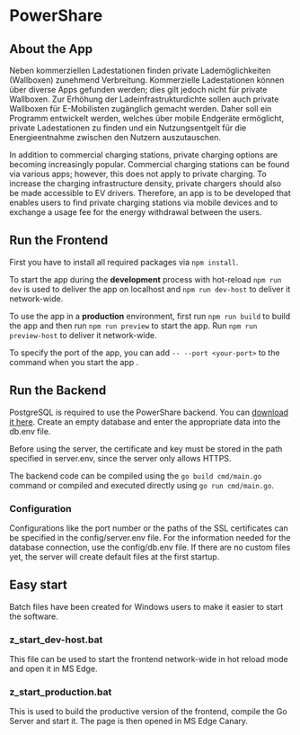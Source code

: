 # PowerShare

## About the App

Neben kommerziellen Ladestationen finden private Lademöglichkeiten (Wallboxen) zunehmend Verbreitung. Kommerzielle Ladestationen können über diverse Apps gefunden werden; dies gilt jedoch nicht für private Wallboxen. Zur Erhöhung der Ladeinfrastrukturdichte sollen auch private Wallboxen für E-Mobilisten zugänglich gemacht werden. Daher soll ein Programm entwickelt werden, welches über mobile Endgeräte ermöglicht, private Ladestationen zu finden und ein Nutzungsentgelt für die Energieentnahme zwischen den Nutzern auszutauschen.

In addition to commercial charging stations, private charging options are becoming increasingly popular. Commercial charging stations can be found via various apps; however, this does not apply to private charging. To increase the charging infrastructure density, private chargers should also be made accessible to EV drivers. Therefore, an app is to be developed that enables users to find private charging stations via mobile devices and to exchange a usage fee for the energy withdrawal between the users.


## Run the Frontend

First you have to install all required packages via `npm install`.

To start the app during the **development** process with hot-reload `npm run dev` is used to deliver the app on localhost and `npm run dev-host` to deliver it network-wide.

To use the app in a **production** environment, first run `npm run build` to build the app and then run `npm run preview` to start the app. Run `npm run preview-host` to deliver it network-wide.

To specify the port of the app, you can add `-- --port <your-port>` to the command when you start the app .


## Run the Backend

PostgreSQL is required to use the PowerShare backend. You can [download it here](https://www.enterprisedb.com/downloads/postgres-postgresql-downloads). 
Create an empty database and enter the appropriate data into the db.env file. 

Before using the server, the certificate and key must be stored in the path specified in server.env, since the server only allows HTTPS.

The backend code can be compiled using the `go build cmd/main.go` command or compiled and executed directly using `go run cmd/main.go`.

### Configuration
Configurations like the port number or the paths of the SSL certificates can be specified in the config/server.env file. 
For the information needed for the database connection, use the config/db.env file.
If there are no custom files yet, the server will create default files at the first startup.


## Easy start

Batch files have been created for Windows users to make it easier to start the software.

### z_start_dev-host.bat
This file can be used to start the frontend network-wide in hot reload mode and open it in MS Edge.

### z_start_production.bat
This is used to build the productive version of the frontend, compile the Go Server and start it. 
The page is then opened in MS Edge Canary.